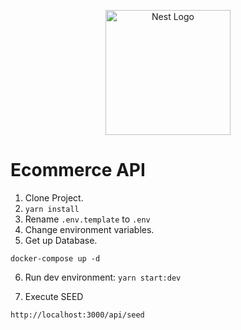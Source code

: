 <p align="center">
  <a href="http://nestjs.com/" target="blank"><img src="https://nestjs.com/img/logo-small.svg" width="200" alt="Nest Logo" /></a>
</p>

# Ecommerce API

1. Clone Project.
2. ```yarn install```
3. Rename ```.env.template``` to ```.env```
4. Change environment variables.
5. Get up Database.
```
docker-compose up -d
```
6. Run dev environment: ```yarn start:dev```

7. Execute SEED
```
http://localhost:3000/api/seed
```